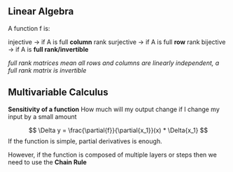 
## Linear Algebra

A function f is:

injective -> if A is full **column** rank
surjective -> if A is full **row** rank
bijective -> if A is **full rank/invertible**

*full rank matrices mean all rows and columns are linearly independent, a full rank matrix is invertible*


## Multivariable Calculus

**Sensitivity of a function**
How much will my output change if I change my input by a small amount

$$
\Delta y = \frac{\partial{f}}{\partial{x_1}}(x) * \Delta{x_1}
$$
If the function is simple, partial derivatives is enough.

However, if the function is composed of multiple layers or steps then we need to use the **Chain Rule**
